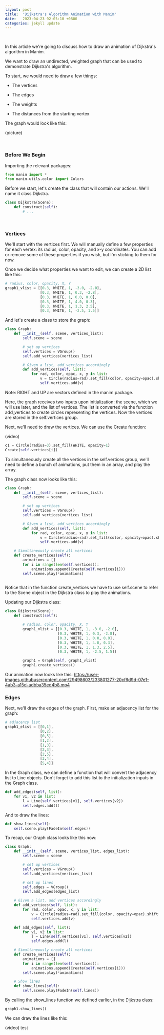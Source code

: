 ```yaml
---
layout: post
title:  "Dijkstra's Algorithm Animation with Manim"
date:   2023-04-23 02:05:10 +0800
categories: jekyll update
---
```

&nbsp;

<p>In this article we're going to discuss how to draw an animation of Dijkstra's algorithm in Manim.</p>

We want to draw an undirected, weighted graph that can be used to demonstrate Dijkstra's algorithm.

To start, we would need to draw a few things:

- The vertices

- The edges

- The weights

- The distances from the starting vertex

The graph would look like this:

(picture)

&nbsp;

### Before We Begin

Importing the relevant packages:

```python
from manim import *
from manim.utils.color import Colors
```
Before we start, let's create the class that will contain our actions. We'll name it class Dijkstra.

```python
class Dijkstra(Scene):
    def construct(self):
        # ...
```

&nbsp;
        
### Vertices

We'll start with the vertices first. We will manually define a few properties for each vertex: its radius, color, opacity, and x-y coordinates. You can add or remove some of these properties if you wish, but I'm sticking to them for now.

Once we decide what properties we want to edit, we can create a 2D list like this:

```python
# radius, color, opacity, X, Y
graph1_vlist = [[0.3, WHITE, 1, -3.0, -2.0],
                [0.3, WHITE, 1, 0.3, -2.8],
                [0.3, WHITE, 1, 0.0, 0.0],
                [0.3, WHITE, 1, 4.0, 0.3],
                [0.3, WHITE, 1, 1.3, 2.5],
                [0.3, WHITE, 1, -2.5, 1.5]]
```

And let's create a class to store the graph:

```python
class Graph:
    def __init__(self, scene, vertices_list):
        self.scene = scene

        # set up vertices
        self.vertices = VGroup()
        self.add_vertices(vertices_list)

        # Given a list, add vertices accordingly
        def add_vertices(self, list):
            for rad, color, opac, x, y in list:
                v = Circle(radius=rad).set_fill(color, opacity=opac).shift(RIGHT*x + UP*y)
                self.vertices.add(v)
```

Note: RIGHT and UP are vectors defined in the manim package.

Here, the graph receives two inputs upon initialization: the scene, which we will use later, and the list of vertices. The list is converted via the function add_vertices to create circles representing the vertices. Now the vertices are stored in the self.vertices group.

Next, we'll need to draw the vertices. We can use the Create function:

(video)

```python
c1 = Circle(radius=3).set_fill(WHITE, opacity=1)
Create(self.vertices[i])
```

To simultaneously create all the vertices in the self.vertices group, we'll need to define a bunch of animations, put them in an array, and play the array.

The graph class now looks like this:

```python
class Graph:
    def __init__(self, scene, vertices_list):
        self.scene = scene

        # set up vertices
        self.vertices = VGroup()
        self.add_vertices(vertices_list)

        # Given a list, add vertices accordingly
        def add_vertices(self, list):
            for rad, color, opac, x, y in list:
                v = Circle(radius=rad).set_fill(color, opacity=opac).shift(RIGHT*x + UP*y)
                self.vertices.add(v)

    # Simultaneously create all vertices
    def create_vertices(self):
        animations = []
        for i in range(len(self.vertices)): 
            animations.append(Create(self.vertices[i]))
        self.scene.play(*animations)
        
```

Notice that in the function create_vertices we have to use self.scene to refer to the Scene object in the Dijkstra class to play the animations.

Updating our Dijkstra class:

```python
class Dijkstra(Scene):
    def construct(self):

        # radius, color, opacity, X, Y
        graph1_vlist = [[0.3, WHITE, 1, -3.0, -2.0],
                        [0.3, WHITE, 1, 0.3, -2.8],
                        [0.3, WHITE, 1, 0.0, 0.0],
                        [0.3, WHITE, 1, 4.0, 0.3],
                        [0.3, WHITE, 1, 1.3, 2.5],
                        [0.3, WHITE, 1, -2.5, 1.5]]

        graph1 = Graph(self, graph1_vlist)
        graph1.create_vertices()
```

Our animation now looks like this:
https://user-images.githubusercontent.com/29498603/233801277-20cf6d9d-07e1-4ab3-a15d-adbba35ed4b8.mp4



### Edges

Next, we'll draw the edges of the graph. First, make an adjacency list for the graph:

```python
# adjacency list
graph1_elist = [[0,1],
                [0,2],
                [0,5],
                [1,2],
                [1,3],
                [2,3],
                [2,5],
                [3,4],
                [5,4]]
```

In the Graph class, we can define a function that will convert the adjacency list to Line objects. Don't forget to add this list to the initialization inputs in the Graph class.

```python
def add_edges(self, list):
    for v1, v2 in list:
        l = Line(self.vertices[v1], self.vertices[v2])
        self.edges.add(l)
```

And to draw the lines:

```python
def show_lines(self):
    self.scene.play(FadeIn(self.edges))
```

To recap, our Graph class looks like this now:

```python
class Graph:
    def __init__(self, scene, vertices_list, edges_list):
        self.scene = scene

        # set up vertices
        self.vertices = VGroup()
        self.add_vertices(vertices_list) 

        # set up lines
        self.edges = VGroup()
        self.add_edges(edges_list)

    # Given a list, add vertices accordingly
    def add_vertices(self, list):
        for rad, color, opac, x, y in list:
            v = Circle(radius=rad).set_fill(color, opacity=opac).shift(RIGHT*x + UP*y)
            self.vertices.add(v)

    def add_edges(self, list):
        for v1, v2 in list:
            l = Line(self.vertices[v1], self.vertices[v2])
            self.edges.add(l)

    # Simultaneously create all vertices
    def create_vertices(self):
        animations = []
        for i in range(len(self.vertices)): 
            animations.append(Create(self.vertices[i]))
        self.scene.play(*animations)

    # Show lines
    def show_lines(self):
        self.scene.play(FadeIn(self.lines))
```

By calling the show_lines function we defined earlier, in the Dijkstra class:

```python
graph1.show_lines()
```

We can draw the lines like this:

(video)
test
